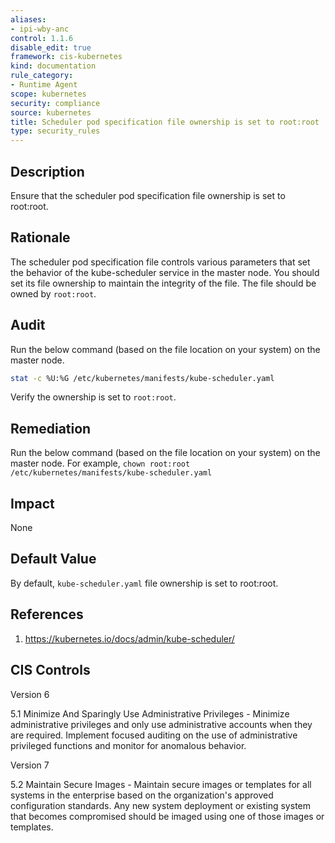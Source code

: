 ```yaml
---
aliases:
- ipi-wby-anc
control: 1.1.6
disable_edit: true
framework: cis-kubernetes
kind: documentation
rule_category:
- Runtime Agent
scope: kubernetes
security: compliance
source: kubernetes
title: Scheduler pod specification file ownership is set to root:root
type: security_rules
---
```


## Description

Ensure that the scheduler pod specification file ownership is set to root:root.

## Rationale

The scheduler pod specification file controls various parameters that set the behavior of the kube-scheduler service in the master node. You should set its file ownership to maintain the integrity of the file. The file should be owned by `root:root`.

## Audit

Run the below command (based on the file location on your system) on the master node.

```bash
stat -c %U:%G /etc/kubernetes/manifests/kube-scheduler.yaml
```

Verify the ownership is set to `root:root`.

## Remediation

Run the below command (based on the file location on your system) on the master node. For example, `chown root:root /etc/kubernetes/manifests/kube-scheduler.yaml`

## Impact

None

## Default Value

By default, `kube-scheduler.yaml` file ownership is set to root:root.

## References

1. https://kubernetes.io/docs/admin/kube-scheduler/

## CIS Controls

Version 6

5.1 Minimize And Sparingly Use Administrative Privileges - Minimize administrative privileges and only use administrative accounts when they are required. Implement focused auditing on the use of administrative privileged functions and monitor for anomalous behavior.

Version 7

5.2 Maintain Secure Images - Maintain secure images or templates for all systems in the enterprise based on the organization's approved configuration standards. Any new system deployment or existing system that becomes compromised should be imaged using one of those images or templates.
